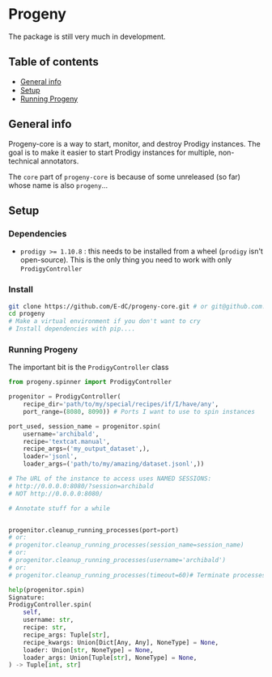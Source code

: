 # Progeny

The package is still very much in development.


## Table of contents
* [General info](#general-info)
* [Setup](#setup)
* [Running Progeny](#running-progeny)


## General info  

Progeny-core is a way to start, monitor, and destroy Prodigy instances.
The goal is to make it easier to start Prodigy instances for multiple, non-technical annotators.

The `core` part of `progeny-core` is because of some unreleased (so far) whose name is also `progeny`...


## Setup

### Dependencies
 - `prodigy >= 1.10.8` : this needs to be installed from a wheel (`prodigy` isn't open-source). This is the only thing you need to work with only `ProdigyController`


### Install

```bash
git clone https://github.com/E-dC/progeny-core.git # or git@github.com:Ed-C/progeny-core.git
cd progeny
# Make a virtual environment if you don't want to cry
# Install dependencies with pip....
```

### Running Progeny

The important bit is the `ProdigyController` class

```python
from progeny.spinner import ProdigyController

progenitor = ProdigyController(
    recipe_dir='path/to/my/special/recipes/if/I/have/any',
    port_range=(8080, 8090)) # Ports I want to use to spin instances

port_used, session_name = progenitor.spin(
    username='archibald',
    recipe='textcat.manual',
    recipe_args=('my_output_dataset',),
    loader='jsonl',
    loader_args=('path/to/my/amazing/dataset.jsonl',))

# The URL of the instance to access uses NAMED SESSIONS:
# http://0.0.0.0:8080/?session=archibald
# NOT http://0.0.0.0:8080/

# Annotate stuff for a while


progenitor.cleanup_running_processes(port=port)
# or:
# progenitor.cleanup_running_processes(session_name=session_name)
# or:
# progenitor.cleanup_running_processes(username='archibald')
# or:
# progenitor.cleanup_running_processes(timeout=60)# Terminate processes older than `timeout` seconds
```

```python
help(progenitor.spin)
Signature:
ProdigyController.spin(
    self,
    username: str,
    recipe: str,
    recipe_args: Tuple[str],
    recipe_kwargs: Union[Dict[Any, Any], NoneType] = None,
    loader: Union[str, NoneType] = None,
    loader_args: Union[Tuple[str], NoneType] = None,
) -> Tuple[int, str]

```

